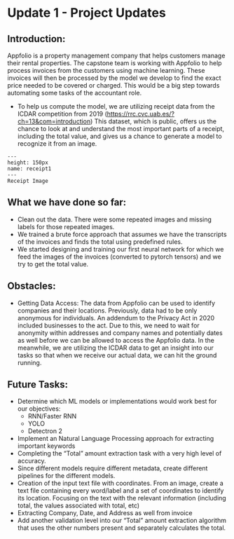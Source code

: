 # Update 1 - Project Updates #

## Introduction: ## 
Appfolio is a property management company that helps customers manage their rental properties. The capstone team is working with Appfolio to help process invoices from the customers using machine learning. These invoices will then be processed by the model we develop to find the exact price needed to be covered or charged. This would be a big step towards automating some tasks of the accountant role.

* To help us compute the model, we are utilizing receipt data from the ICDAR competition from 2019 (https://rrc.cvc.uab.es/?ch=13&com=introduction)  This dataset, which is public, offers us the chance to look at and understand the most important parts of a receipt, including the total value, and gives us a chance to generate a model to recognize it from an image. 

```{figure} receipt1.png
---
height: 150px
name: receipt1
---
Receipt Image 
```




## What we have done so far: ##
* Clean out the data. There were some repeated images and missing labels for those repeated images.
* We trained a brute force approach that assumes we have the transcripts of the invoices and finds the total using predefined rules.
* We started designing and training our first neural network for which we feed the images of the invoices (converted to pytorch tensors) and we try to get the total value.

## Obstacles: ##
* Getting Data Access: The data from Appfolio can be used to identify companies and their locations. Previously, data had to be only anonymous for individuals. An addendum to the Privacy Act in 2020 included businesses to the act. Due to this, we need to wait for anonymity within addresses and company names and potentially dates as well before we can be allowed to access the Appfolio data. In the meanwhile, we are utilizing the ICDAR data to get an insight into our tasks so that when we receive our actual data, we can hit the ground running.

	
## Future Tasks: ##
* Determine which ML models or implementations would work best for our objectives: 
	- RNN/Faster RNN
	- YOLO
	- Detectron 2
* Implement an Natural Language Processing approach for extracting important keywords
* Completing the “Total” amount extraction task with a very high level of accuracy.
* Since different models require different metadata, create different pipelines for the different models.
* Creation of the input text file with coordinates. From an image, create a text file containing every word/label and a set of coordinates to identify its location. Focusing on the text with the relevant information (including total, the values associated with total, etc)
* Extracting Company, Date, and Address as well from invoice 
* Add another validation level into our “Total” amount extraction algorithm that uses the other numbers present and separately calculates the total.


